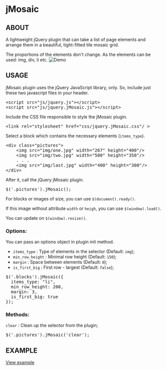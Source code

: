 jMosaic
=======

## ABOUT
A lightweight jQuery plugin that can take a list of page elements and arrange them in a beautiful, tight-fitted tile mosaic grid. 

The proportions of the elements don't change. As the elements can be used: img, div, li etc.
![Demo](http://u.pikucha.ru/iafnK/345.jpeg)


## USAGE
jMosaic plugin uses the jQuery JavaScript library, only. So, include just these two javascript files in your header.

<pre>
&lt;script src="js/jquery.js"&gt;&lt;/script&gt;
&lt;script src="js/jquery.jMosaic.js"&gt;&lt;/script&gt;
</pre>


Include the CSS file responsible to style the jMosaic plugin.

<pre>
&lt;link rel="stylesheet" href="css/jquery.jMosaic.css"/ &gt;
</pre>

Select a block which contains the necessary elements (`items_type`).

<pre>
&lt;div class="pictures"&gt;
	&lt;img src="img/one.jpg" width="267" height="400"/&gt;
	&lt;img src="img/two.jpg" width="500" height="350"/&gt;
	. . .
	&lt;img src="img/last.jpg" width="400" height="300"/&gt;
&lt;/div&gt;	
</pre>

After it, call the jQuery jMosaic plugin.

<pre>
$('.pictures').jMosaic();
</pre>

For blocks or images of size, you can use `$(document).ready()`.

If this image without attribute `width` or `heigh`, you can use `$(window).load()`.

You can update on `$(window).resize()`.

### Options:
You can pass an options object in plugin init method.
* `items_type` : Type of elements in the selector (Default: `img`);
* `min_row_height` : Minimal row height (Default: `150`);
* `margin` : Space between elements (Default: `0`);
* `is_first_big` : First row - largest (Default: `false`);

<pre>
$('.blocks').jMosaic({
  items_type: "li", 
  min_row_height: 200, 
  margin: 3, 
  is_first_big: true
});
</pre>

### Methods:
`clear` : Clean up the selector from the plugin;
<pre>
$('.pictures').jMosaic('clear');
</pre>

## EXAMPLE
[View example](http://htmlpreview.github.io/?https://github.com/absentik/jMosaic/blob/master/index.html#example)
